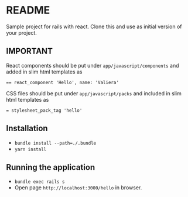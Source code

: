 # README

Sample project for rails with react.
Clone this and use as initial version of your project.

## IMPORTANT

React components should be put under `app/javascript/components` and added in slim html templates as  

```
== react_component 'Hello', name: 'Valiera'
```

CSS files should be put under `app/javascript/packs` and included in slim html templates as

```
= stylesheet_pack_tag 'hello'
```

## Installation

* `bundle install --path=./.bundle`
* `yarn install`

## Running the application

* `bundle exec rails s`
* Open page `http://localhost:3000/hello` in browser.
